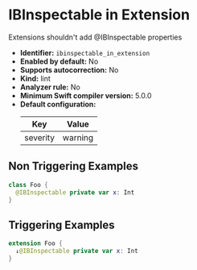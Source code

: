 # IBInspectable in Extension

Extensions shouldn't add @IBInspectable properties

* **Identifier:** `ibinspectable_in_extension`
* **Enabled by default:** No
* **Supports autocorrection:** No
* **Kind:** lint
* **Analyzer rule:** No
* **Minimum Swift compiler version:** 5.0.0
* **Default configuration:**
  <table>
  <thead>
  <tr><th>Key</th><th>Value</th></tr>
  </thead>
  <tbody>
  <tr>
  <td>
  severity
  </td>
  <td>
  warning
  </td>
  </tr>
  </tbody>
  </table>

## Non Triggering Examples

```swift
class Foo {
  @IBInspectable private var x: Int
}
```

## Triggering Examples

```swift
extension Foo {
  ↓@IBInspectable private var x: Int
}
```